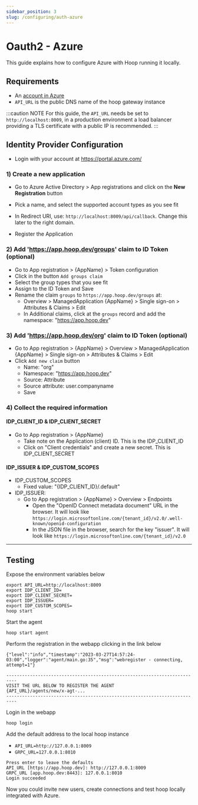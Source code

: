 ```yaml
---
sidebar_position: 3
slug: /configuring/auth-azure
---
```


# Oauth2 - Azure

This guide explains how to configure Azure with Hoop running it locally.

## Requirements

- An [account in Azure](https://azure.microsoft.com)
- `API_URL` is the public DNS name of the hoop gateway instance

:::caution NOTE
For this guide, the `API_URL` needs be set to `http://localhost:8009`, in a production environment a load balancer providing a TLS certificate with a public IP is recommended.
:::

## Identity Provider Configuration

- Login with your account at https://portal.azure.com/

### 1) Create a new application

- Go to Azure Active Directory > App registrations and click on the **New Registration** button
- Pick a name, and select the supported account types as you see fit
- In Redirect URI, use: `http://localhost:8009/api/callback`. Change this later to the right domain.

- Register the Application

### 2) Add 'https://app.hoop.dev/groups' claim to ID Token (optional)

- Go to App registration > {AppName} > Token configuration
- Click in the button `Add groups claim`
- Select the group types that you see fit
- Assign to the ID Token and Save
- Rename the claim `groups` to `https://app.hoop.dev/groups` at:
  - Overview > ManagedApplication {AppName} > Single sign-on > Attributes & Claims > Edit
  - In Additional claims, click at the `groups` record and add the namespace: "https://app.hoop.dev"

### 3) Add 'https://app.hoop.dev/org' claim to ID Token (optional)
- Go to App registration > {AppName} > Overview > ManagedApplication {AppName} > Single sign-on > Attributes & Claims > Edit
- Click `Add new claim` button
  - Name: "org"
  - Namespace: "https://app.hoop.dev"
  - Source: Attribute
  - Source attribute: user.companyname
  - Save

### 4) Collect the required information

#### IDP_CLIENT_ID & IDP_CLIENT_SECRET

- Go to App registration > {AppName}
  - Take note on the Application (client) ID. This is the IDP_CLIENT_ID
  - Click on "Client credentials" and create a new secret. This is IDP_CLIENT_SECRET

#### IDP_ISSUER & IDP_CUSTOM_SCOPES

- IDP_CUSTOM_SCOPES
  - Fixed value: "{IDP_CLIENT_ID}/.default"
- IDP_ISSUER: 
  - Go to App registration > {AppName} > Overview > Endpoints
    - Open the "OpenID Connect metadata document" URL in the browser. It will look like `https://login.microsoftonline.com/{tenant_id}/v2.0/.well-known/openid-configuration` 
    - In the JSON file in the browser, search for the key "issuer". It will look like `https://login.microsoftonline.com/{tenant_id}/v2.0` 

---

## Testing

Expose the environment variables below

```shell
export API_URL=http://localhost:8009
export IDP_CLIENT_ID=
export IDP_CLIENT_SECRET=
export IDP_ISSUER=
export IDP_CUSTOM_SCOPES=
hoop start
```

Start the agent

```shell
hoop start agent
```

Perform the registration in the webapp clicking in the link below

```log
{"level":"info","timestamp":"2023-03-27T14:57:24-03:00","logger":"agent/main.go:35","msg":"webregister - connecting, attempt=1"}

--------------------------------------------------------------------------
VISIT THE URL BELOW TO REGISTER THE AGENT
{API_URL}/agents/new/x-agt-...
--------------------------------------------------------------------------
```

Login in the webapp

```shell
hoop login
```

Add the default address to the local hoop instance

- `API_URL=http://127.0.0.1:8009`
- `GRPC_URL=127.0.0.1:8010`

```shell
Press enter to leave the defaults
API_URL [https://app.hoop.dev]: http://127.0.0.1:8009
GRPC_URL [app.hoop.dev:8443]: 127.0.0.1:8010
Login succeeded
```

Now you could invite new users, create connections and test hoop locally integrated with Azure.
